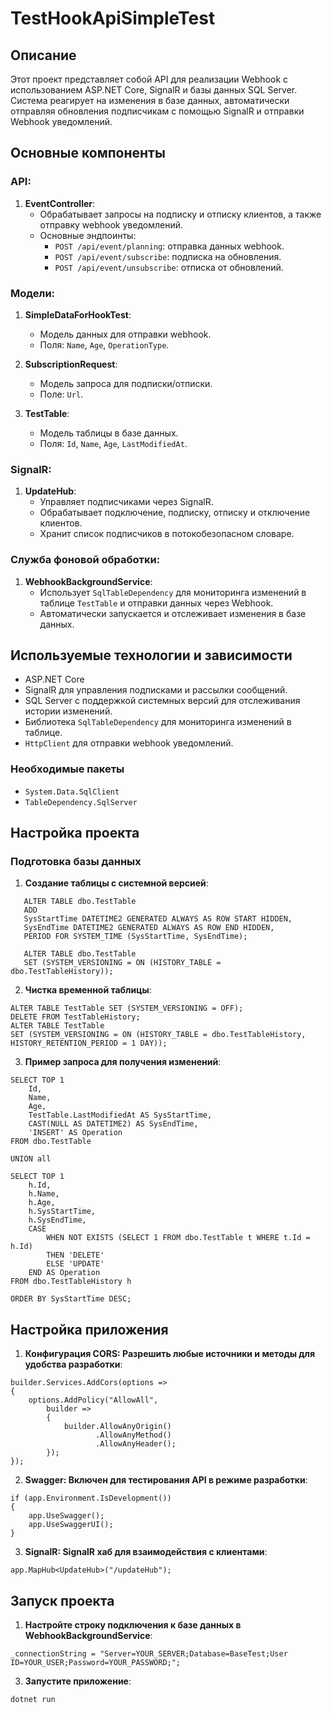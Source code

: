 # TestHookApiSimpleTest

## Описание

Этот проект представляет собой API для реализации Webhook с использованием ASP.NET Core, SignalR и базы данных SQL Server. Система реагирует на изменения в базе данных, автоматически отправляя обновления подписчикам с помощью SignalR и отправки Webhook уведомлений.

## Основные компоненты

### API:
1. **EventController**:
   - Обрабатывает запросы на подписку и отписку клиентов, а также отправку webhook уведомлений.
   - Основные эндпоинты:
     - `POST /api/event/planning`: отправка данных webhook.
     - `POST /api/event/subscribe`: подписка на обновления.
     - `POST /api/event/unsubscribe`: отписка от обновлений.

### Модели:
1. **SimpleDataForHookTest**: 
   - Модель данных для отправки webhook.
   - Поля: `Name`, `Age`, `OperationType`.

2. **SubscriptionRequest**: 
   - Модель запроса для подписки/отписки.
   - Поле: `Url`.

3. **TestTable**: 
   - Модель таблицы в базе данных.
   - Поля: `Id`, `Name`, `Age`, `LastModifiedAt`.

### SignalR:
1. **UpdateHub**:
   - Управляет подписчиками через SignalR.
   - Обрабатывает подключение, подписку, отписку и отключение клиентов.
   - Хранит список подписчиков в потокобезопасном словаре.

### Служба фоновой обработки:
1. **WebhookBackgroundService**:
   - Использует `SqlTableDependency` для мониторинга изменений в таблице `TestTable` и отправки данных через Webhook.
   - Автоматически запускается и отслеживает изменения в базе данных.

## Используемые технологии и зависимости

- ASP.NET Core
- SignalR для управления подписками и рассылки сообщений.
- SQL Server с поддержкой системных версий для отслеживания истории изменений.
- Библиотека `SqlTableDependency` для мониторинга изменений в таблице.
- `HttpClient` для отправки webhook уведомлений.
  
### Необходимые пакеты
- `System.Data.SqlClient`
- `TableDependency.SqlServer`

## Настройка проекта

### Подготовка базы данных

1. **Создание таблицы с системной версией**:

```
   ALTER TABLE dbo.TestTable
   ADD 
   SysStartTime DATETIME2 GENERATED ALWAYS AS ROW START HIDDEN,
   SysEndTime DATETIME2 GENERATED ALWAYS AS ROW END HIDDEN,
   PERIOD FOR SYSTEM_TIME (SysStartTime, SysEndTime);

   ALTER TABLE dbo.TestTable
   SET (SYSTEM_VERSIONING = ON (HISTORY_TABLE = dbo.TestTableHistory));
 ```

2. **Чистка временной таблицы**:

```
ALTER TABLE TestTable SET (SYSTEM_VERSIONING = OFF);
DELETE FROM TestTableHistory;
ALTER TABLE TestTable
SET (SYSTEM_VERSIONING = ON (HISTORY_TABLE = dbo.TestTableHistory, HISTORY_RETENTION_PERIOD = 1 DAY));
```

3. **Пример запроса для получения изменений**:

```
SELECT TOP 1 
    Id, 
    Name, 
    Age, 
    TestTable.LastModifiedAt AS SysStartTime, 
    CAST(NULL AS DATETIME2) AS SysEndTime,
    'INSERT' AS Operation
FROM dbo.TestTable

UNION all

SELECT TOP 1 
    h.Id, 
    h.Name, 
    h.Age, 
    h.SysStartTime, 
    h.SysEndTime, 
    CASE 
        WHEN NOT EXISTS (SELECT 1 FROM dbo.TestTable t WHERE t.Id = h.Id) 
        THEN 'DELETE' 
        ELSE 'UPDATE' 
    END AS Operation
FROM dbo.TestTableHistory h

ORDER BY SysStartTime DESC;
```

## Настройка приложения

1. **Конфигурация CORS: Разрешить любые источники и методы для удобства разработки**:

```
builder.Services.AddCors(options =>
{
    options.AddPolicy("AllowAll",
        builder =>
        {
            builder.AllowAnyOrigin()
                   .AllowAnyMethod()
                   .AllowAnyHeader();
        });
});
```

2. **Swagger: Включен для тестирования API в режиме разработки**:

```
if (app.Environment.IsDevelopment())
{
    app.UseSwagger();
    app.UseSwaggerUI();
}
```

3. **SignalR: SignalR хаб для взаимодействия с клиентами**:

```
app.MapHub<UpdateHub>("/updateHub");
```

## Запуск проекта

1. **Настройте строку подключения к базе данных в WebhookBackgroundService**:

```
_connectionString = "Server=YOUR_SERVER;Database=BaseTest;User ID=YOUR_USER;Password=YOUR_PASSWORD;";
```

3. **Запустите приложение**:

```
dotnet run
```










